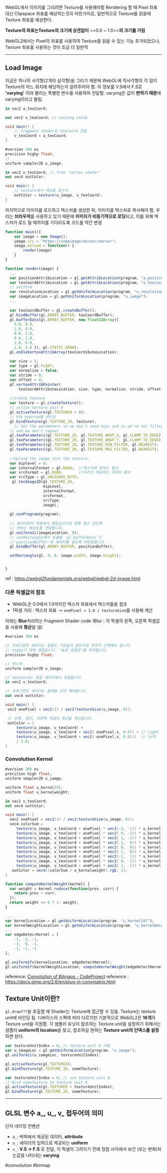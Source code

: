 
WebGL에서 이미지를 그리려면 Texture를 사용해야함
Rendering 할 때 Pixel 좌표 대신 Clipspace 좌표를 예상하는것과 마찬가지로, 
일반적으로 Texture를 읽을때 Texture 좌표를 예상한다.

**Texture의 좌표는Texture의 크기에 상관없이** ==0.0 ~ 1.0==**의 크기를 가짐**

WebGL2에서는 Pixel의 좌표를 사용하여 Texture를 읽을 수 있는 기능 추가되었으나, 
Texture 좌표를 사용하는 것이 조금 더 일반적

---
## Load Image 

지금은 하나의 사각형(2개의 삼각형)을 그리기 때문에 WebGL에 직사각형의 각 점이 Texture의 어느 위치에 해당하는지 알려주어야 함. 이 정보를 V.S에서 F.S로 **'varying'**
이라 불리는 특별한 변수를 사용하여 전달함. varying은 값이 **변하기 때문**에 varying이라고 불림.

```cs title:'Vertex Shader' hl:1,3
in vec2 a_texCoord;

out vec2 v_texCoord; // varying value

void main() {
	// fragment shader로 texCoord 전달
	v_texCoord = a_texCoord;
}
```

```cs title:'Fragment Shader'
#version 300 es
precision highp float;
// 
uniform sampler2D u_image;

in vec2 v_texCoord; // from 'vertex shader'
out vec4 outColor;

void main() {
	// texture에서 색상을 찾는다.
	outColor = texture(u_image, v_texCoord);
}
```

마지막으로 이미지를 로드하고 텍스처를 생성한 뒤, 이미지를 텍스처로 복사해야 함. 우리는 **브라우저**를 사용하고 있기 때문에 **이미지가 비동기적으로 로딩**되고, 이를 위해 텍스처가 로드 될 때까지를 기다리도록 코드를 약간 변경

```js hl:1-7
function main(){
	var image = new Image();
	image.src = "https://someimage/on/our/server"; 
	image.onload = function() {
		render(image)
	}
}

function render(image) {
  ...
  var positionAttribLocation = gl.getAttribLocation(program, "a_position");
  var texCoordAttribLocation = gl.getAttribLocation(program, "a_texCoord");
  // uniform 
  var resolutionLocation = gl.getUniformLocation(program, "u_resolution");
  var imageLocation = gl.getUniformLocation(program, "u_iamge");
  ...
  
  var texCoordBuffer = gl.createBuffer();
  gl.bindBuffer(gl.ARRAY_BUFFER, texCoordBuffer);
  gl.bufferData(gl.ARRAY_BUFFER, new Float32Array([
    0.0, 0.0,
    1.0, 0.0,
    0.0, 1.0,
    0.0, 1.0,
    1.0, 0.0,
    1.0, 1.0 ]), gl.STATIC_DRAW);
  gl.enbleVertexAttribArray(texCoordibuteLocation);
  
  var size = 2;          
  var type = gl.FLOAT;   
  var normalize = false; 
  var stride = 0;      
  var offset = 0;        
  gl.vertexAttribPointer(
      texCoordAttributeLocation, size, type, normalize, stride, offset)
  
  //create texture
  var texture = gl.createTexture();
  // active texture unit 0   
  gl.activeTexture(gl.TEXTURE0 + 0);
  // 0에 textrue를 바인딩
  gl.bindTexture(gl.TEXTURE_2D, texture);
    // Set the parameters so we don't need mips and so we're not filtering
  // and we don't repeat
  gl.texParameteri(gl.TEXTURE_2D, gl.TEXTURE_WRAP_S, gl.CLAMP_TO_EDGE);
  gl.texParameteri(gl.TEXTURE_2D, gl.TEXTURE_WRAP_T, gl.CLAMP_TO_EDGE);
  gl.texParameteri(gl.TEXTURE_2D, gl.TEXTURE_MIN_FILTER, gl.NEAREST);
  gl.texParameteri(gl.TEXTURE_2D, gl.TEXTURE_MAG_FILTER, gl.NEAREST);
  
  //Upload the image into the texture.
  var miplevel = 0;
  var internalFormat = gl.RGBA;  //텍스처에 원하는 형식
  var srcFormat = gl.RGBA;       //우리가 제공하는 데이터 형식
  var srcType = gl.UNSIGNED_BYTE;
   gl.texImage2D(gl.TEXTURE_2D,
                 mipLevel,
                 internalFormat,
                 srcFormat,
                 srcType,
                 image);
                 
  gl.useProgram(program);
  
  // 셰이더에서 픽셀에서 클립공간으로 변환 할수 있도록
  // 캔버스 해상도를 전달합니다.
  gl.uniform1i(imageLocation, 0);
  // setRectangle에서 호출될 'gl.bufferData'가 
  //'positionBuffer'에 데이터를 넣도록 바인딩합니다
  gl.bindBuffer(gl.ARRAY_BUFFER, positionBuffer);

  setRectangle(gl, 0, 0, image.width, image.height);


}
```
ref : https://webgl2fundamentals.org/webgl/webgl-2d-image.html

### 다른 픽셀값의 참조

 - WebGL은 0.0에서 1.0까지인 텍스처 좌표에서 텍스처들을 참조
 - 1픽셀 거리 : 텍스처 좌표 ->  `onePixel = 1.0 / textureSize`를 사용해 계산

아래는 **Blur**처리하는 Fragment Shader code (Blur : 각 픽셀의 왼쪽, 오른쪽 픽셀값을 사용해 **평균**을 냄)

 ```cs title:'Blur 처리하는 Fragment Shader' hl:22 ar:23
 #version 300 es
 
// 프래그먼트 셰이더는 정밀도 기본값이 없으므로 우리가 선택해야 합니다.
// highp가 대개 괜찮습니다. "높은 정밀도"를 의미합니다.
precision highp float;
 
// 텍스처
uniform sampler2D u_image;
 
// texCoord는 정점 셰이더에서 전달됩니다.
in vec2 v_texCoord;
 
// 프래그먼트 셰이더는 출력을 선언 해야합니다.
out vec4 outColor;
 
void main() {
  vec2 onePixel = vec2(1) / vec2(textureSize(u_image, 0));
 
  // 왼쪽, 중간, 오른쪽 픽셀의 평균을 계산합니다.
  outColor = (
      texture(u_image, v_texCoord) +
      texture(u_image, v_texCoord + vec2( onePixel.x, 0.0)) + // right
      texture(u_image, v_texCoord + vec2(-onePixel.x, 0.0)))  // left
      / 3.0;
}
```

### Convolution Kernel

```cs title:'Fragment Shader'
#version 300 es
precition high float;
uniform smapler2D u_iamge;

uniform float u_kernal[9];
uniform float u_kernalweight;

in vec2 v_texCoord;
out vec4 outColor;

void main() {
  vec2 onePixel = vec2(1) / vec2(textureSize(u_image, 0));
  vec4 colorSum =
     texture(u_image, v_texCoord + onePixel * vec2(-1, -1)) * u_kernel[0] +
     texture(u_image, v_texCoord + onePixel * vec2( 0, -1)) * u_kernel[1] +
     texture(u_image, v_texCoord + onePixel * vec2( 1, -1)) * u_kernel[2] +
     texture(u_image, v_texCoord + onePixel * vec2(-1,  0)) * u_kernel[3] +
     texture(u_image, v_texCoord + onePixel * vec2( 0,  0)) * u_kernel[4] +
     texture(u_image, v_texCoord + onePixel * vec2( 1,  0)) * u_kernel[5] +
     texture(u_image, v_texCoord + onePixel * vec2(-1,  1)) * u_kernel[6] +
     texture(u_image, v_texCoord + onePixel * vec2( 0,  1)) * u_kernel[7] +
     texture(u_image, v_texCoord + onePixel * vec2( 1,  1)) * u_kernel[8] ;
   outColor = vec4((colorSum / u_kernalweight).rgb, 1);
}
```

```js title:'JavaScript Code'
function computeKernelWeight(kernel) {
  var weight = kernel.reduce(function(prev, curr) {
    return prev + curr;
  });
  return weight <= 0 ? 1: weight;
}

...
var kernelLocation = gl.getUniformLocation(program, "u_kernel[0]");
var kernelWeightLocation = gl.getUniformLocation(program, "u_kernelWeight");
...
var edgeDetecrKernel = [
	-1, -1, -1,
	-1,  8, -1,
	-1, -1, -1
];

gl.uniform1fv(kernelLocation, edgeDetectKernel);
gl.uniform1f(kernelWeightLocation, computeKernelWeight(edgeDetectKernel));
```

reference: [Convolution of Bitmaps - CodeProject](https://www.codeproject.com/Articles/6534/Convolution-of-Bitmaps)
reference : https://docs.gimp.org/2.6/en/plug-in-convmatrix.html

## Texture Unit이란?

`gl.draw???`을 호출할 때 Shader는 Texture에 접근할 수 있음. 
Texture는 texture unit에 바인딩 됨. 
디바이스의 스펙에 따라 다르지만 기본적으로 WebGL2은 **16개**의 Texture unit을 지원함.
각 샘플러 유닛이 참조하는 Texture unit을 설정하기 위해서는 샘플러 **uniform의 location**을 찾고, 참조하길 원하는 **Texture unit의 인덱스를 설정**하면 된다.

```js title:"Get Location and set Unit Index "
var textureUnitIndex = 6; // texture unit 6 사용
var u_imageLoc = gl.getUniformLocation(program, "u_image");
gl.uniform1i(u_iamgeLoc, textureUnitIndex);
```

```js title:'Bind 'someTexture' to texture unit 6.'
gl.activeTexture(gl.TEXTURE6);
gl.bindTexture(gl.TEXTURE_2D, someTexture);
```


```js title:'This works Too'
var textureUnitIndex = 6; // use texture unit 6.
// Bind someTexture to texture unit 6.
gl.activeTexture(gl.TEXTURE0 + textureUnitIndex);
gl.bindTexture(gl.TEXTURE_2D, someTexture);
```

---

## GLSL 변수 a_, u_, v_ 접두어의 의미

단지 네이밍 컨벤션

- `a_`: 버퍼에서 제공된 데이터, **attribute**
- `u_`: 셰이더의 입력으로 제공되는 **uniform**
- `v_`: **V.S -> F.S** 로 전달, 각 픽셀이 그려지기 전에 정점 사이에서 보간 (또는 변화)되는값을 나타내는 **varying**

#convolution #birmap 